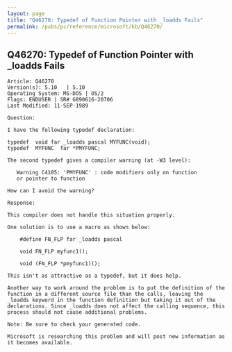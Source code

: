 ```yaml
---
layout: page
title: "Q46270: Typedef of Function Pointer with _loadds Fails"
permalink: /pubs/pc/reference/microsoft/kb/Q46270/
---
```


## Q46270: Typedef of Function Pointer with _loadds Fails

	Article: Q46270
	Version(s): 5.10   | 5.10
	Operating System: MS-DOS | OS/2
	Flags: ENDUSER | SR# G890616-20706
	Last Modified: 11-SEP-1989
	
	Question:
	
	I have the following typedef declaration:
	
	typedef  void far _loadds pascal MYFUNC(void);
	typedef  MYFUNC  far *PMYFUNC;
	
	The second typedef gives a compiler warning (at -W3 level):
	
	   Warning C4105: 'PMYFUNC' : code modifiers only on function
	   or pointer to function
	
	How can I avoid the warning?
	
	Response:
	
	This compiler does not handle this situation properly.
	
	One solution is to use a macro as shown below:
	
	    #define FN_FLP far _loadds pascal
	
	    void FN_FLP myfunc1();
	
	    void (FN_FLP *pmyfunc1)();
	
	This isn't as attractive as a typedef, but it does help.
	
	Another way to work around the problem is to put the definition of the
	function in a different source file than the calls, leaving the
	_loadds keyword in the function definition but taking it out of the
	declarations. Since _loadds does not affect the calling sequence, this
	process should not cause additional problems.
	
	Note: Be sure to check your generated code.
	
	Microsoft is researching this problem and will post new information as
	it becomes available.
